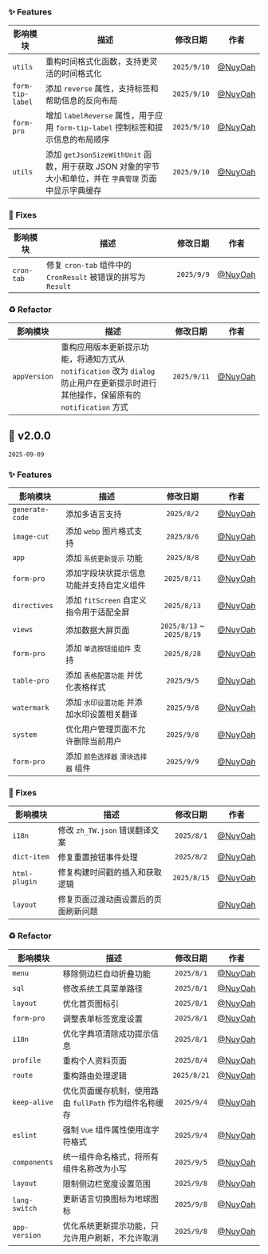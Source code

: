 ### ✨ Features

| 影响模块 | 描述 | 修改日期 | 作者 |
| --- | --- | :--: | --- |
| `utils` | 重构时间格式化函数，支持更灵活的时间格式化 | `2025/9/10` | [@NuyOah](https://github.com/zimo493) |
| `form-tip-label` | 添加 `reverse` 属性，支持标签和帮助信息的反向布局 | `2025/9/10` | [@NuyOah](https://github.com/zimo493) |
| `form-pro` | 增加 `labelReverse` 属性，用于应用 `form-tip-label` 控制标签和提示信息的布局顺序 | `2025/9/10` | [@NuyOah](https://github.com/zimo493) |
| `utils` | 添加 `getJsonSizeWithUnit` 函数，用于获取 JSON 对象的字节大小和单位，并在 `字典管理` 页面中显示字典缓存 | `2025/9/10` | [@NuyOah](https://github.com/zimo493) |

### 🐛 Fixes

| 影响模块 | 描述 | 修改日期 | 作者 |
| --- | --- | :--: | --- |
| `cron-tab` | 修复 `cron-tab` 组件中的 `CronResult` 被错误的拼写为 `Result` | `2025/9/9` | [@NuyOah](https://github.com/zimo493) |

### ♻️ Refactor

| 影响模块 | 描述 | 修改日期 | 作者 |
| --- | --- | :--: | --- |
| `appVersion` | 重构应用版本更新提示功能，将通知方式从 `notification` 改为 `dialog` 防止用户在更新提示时进行其他操作，保留原有的 `notification` 方式 | `2025/9/11` | [@NuyOah](https://github.com/zimo493) |

## 🎉 v2.0.0

`2025-09-09`

### ✨ Features

| 影响模块 | 描述 | 修改日期 | 作者 |
| --- | --- | :--: | --- |
| `generate-code` | 添加多语言支持 | `2025/8/2` | [@NuyOah](https://github.com/zimo493) |
| `image-cut` | 添加 `webp` 图片格式支持 | `2025/8/6` | [@NuyOah](https://github.com/zimo493) |
| `app` | 添加 `系统更新提示` 功能 | `2025/8/8` | [@NuyOah](https://github.com/zimo493) |
| `form-pro` | 添加字段块状提示信息功能并支持自定义组件 | `2025/8/11` | [@NuyOah](https://github.com/zimo493) |
| `directives` | 添加 `fitScreen` 自定义指令用于适配全屏 | `2025/8/13` | [@NuyOah](https://github.com/zimo493) |
| `views` | 添加数据大屏页面 | `2025/8/13` ~ `2025/8/19` | [@NuyOah](https://github.com/zimo493) |
| `form-pro` | 添加 `单选按钮组组件` 支持 | `2025/8/28` | [@NuyOah](https://github.com/zimo493) |
| `table-pro` | 添加 `表格配置功能` 并优化表格样式 | `2025/9/5` | [@NuyOah](https://github.com/zimo493) |
| `watermark` | 添加 `水印设置功能` 并添加水印设置相关翻译 | `2025/9/8` | [@NuyOah](https://github.com/zimo493) |
| `system` | 优化用户管理页面不允许删除当前用户 | `2025/9/8` | [@NuyOah](https://github.com/zimo493) |
| `form-pro` | 添加 `颜色选择器` `滑块选择器` 组件 | `2025/9/9` | [@NuyOah](https://github.com/zimo493) |

### 🐛 Fixes

| 影响模块 | 描述 | 修改日期 | 作者 |
| --- | --- | :--: | --- |
| `i18n` | 修改 `zh_TW.json` 错误翻译文案 | `2025/8/1` | [@NuyOah](https://github.com/zimo493) |
| `dict-item` | 修复重置按钮事件处理 | `2025/8/2` | [@NuyOah](https://github.com/zimo493) |
| `html-plugin` | 修复构建时间戳的插入和获取逻辑 | `2025/8/15` | [@NuyOah](https://github.com/zimo493) |
| `layout` | 修复页面过渡动画设置后的页面刷新问题 | | [@NuyOah](https://github.com/zimo493) |

### ♻️ Refactor

| 影响模块 | 描述 | 修改日期 | 作者 |
| --- | --- | :--: | --- |
| `menu` | 移除侧边栏自动折叠功能 | `2025/8/1` | [@NuyOah](https://github.com/zimo493) |
| `sql` | 修改系统工具菜单路径 | `2025/8/1` | [@NuyOah](https://github.com/zimo493) |
| `layout` | 优化首页图标引 | `2025/8/1` | [@NuyOah](https://github.com/zimo493) |
| `form-pro` | 调整表单标签宽度设置 | `2025/8/1` | [@NuyOah](https://github.com/zimo493) |
| `i18n` | 优化字典项清除成功提示信息 | `2025/8/1` | [@NuyOah](https://github.com/zimo493) |
| `profile` | 重构个人资料页面 | `2025/8/4` | [@NuyOah](https://github.com/zimo493) |
| `route` | 重构路由处理逻辑 | `2025/8/21` | [@NuyOah](https://github.com/zimo493) |
| `keep-alive` | 优化页面缓存机制，使用路由 `fullPath` 作为组件名称缓存 | `2025/9/4` | [@NuyOah](https://github.com/zimo493) |
| `eslint` | 强制 `Vue` 组件属性使用连字符格式 | `2025/9/4` | [@NuyOah](https://github.com/zimo493) |
| `components` | 统一组件命名格式，将所有组件名称改为小写 | `2025/9/5` | [@NuyOah](https://github.com/zimo493) |
| `layout` | 限制侧边栏宽度设置范围 | `2025/9/8` | [@NuyOah](https://github.com/zimo493) |
| `lang-switch` | 更新语言切换图标为地球图标 | `2025/9/8` | [@NuyOah](https://github.com/zimo493) |
| `app-version` | 优化系统更新提示功能，只允许用户刷新，不允许取消 | `2025/9/8` | [@NuyOah](https://github.com/zimo493) |
